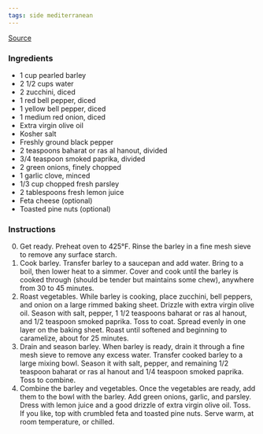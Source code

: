 ```yaml
---
tags: side mediterranean
---
```


[Source](https://www.themediterraneandish.com/roasted-vegetables-barley-recipe/)

### Ingredients
* 1 cup pearled barley
* 2 1/2 cups water
* 2 zucchini, diced
* 1 red bell pepper, diced
* 1 yellow bell pepper, diced
* 1 medium red onion, diced
* Extra virgin olive oil
* Kosher salt
* Freshly ground black pepper
* 2 teaspoons baharat or ras al hanout, divided
* 3/4 teaspoon smoked paprika, divided
* 2 green onions, finely chopped
* 1 garlic clove, minced
* 1/3 cup chopped fresh parsley
* 2 tablespoons fresh lemon juice
* Feta cheese (optional)
* Toasted pine nuts (optional)

### Instructions
0. Get ready. Preheat oven to 425°F. Rinse the barley in a fine mesh sieve to remove any surface starch.
0. Cook barley. Transfer barley to a saucepan and add water. Bring to a boil, then lower heat to a simmer. Cover and cook until the barley is cooked through (should be tender but maintains some chew), anywhere from 30 to 45 minutes.
0. Roast vegetables. While barley is cooking, place zucchini, bell peppers, and onion on a large rimmed baking sheet. Drizzle with extra virgin olive oil. Season with salt, pepper, 1 1/2 teaspoons baharat or ras al hanout, and 1/2 teaspoon smoked paprika. Toss to coat. Spread evenly in one layer on the baking sheet. Roast until softened and beginning to caramelize, about for 25 minutes.
0. Drain and season barley. When barley is ready, drain it through a fine mesh sieve to remove any excess water. Transfer cooked barley to a large mixing bowl. Season it with salt, pepper, and remaining 1/2 teaspoon baharat or ras al hanout and 1/4 teaspoon smoked paprika. Toss to combine.
0. Combine the barley and vegetables. Once the vegetables are ready, add them to the bowl with the barley. Add green onions, garlic, and parsley. Dress with lemon juice and a good drizzle of extra virgin olive oil. Toss. If you like, top with crumbled feta and toasted pine nuts. Serve warm, at room temperature, or chilled.